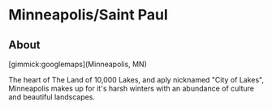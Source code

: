 # Minneapolis/Saint Paul

## About

[gimmick:googlemaps](Minneapolis, MN)

The heart of The Land of 10,000 Lakes, and aply nicknamed "City of Lakes", Minneapolis makes up for it's harsh winters with an abundance of culture and beautiful landscapes.
